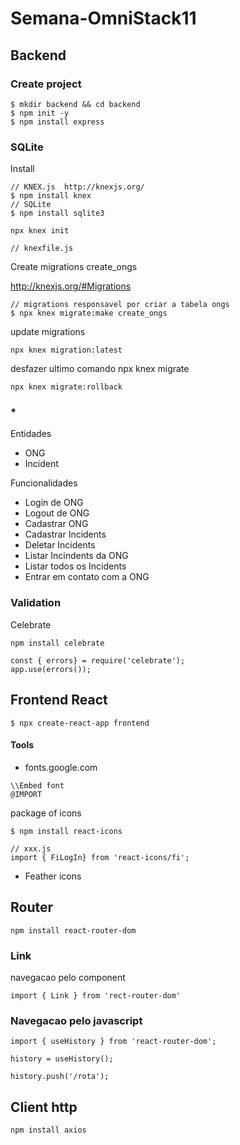 # Semana-OmniStack11

## Backend

### Create project

```
$ mkdir backend && cd backend
$ npm init -y
$ npm install express
```

### SQLite

Install
```
// KNEX.js  http://knexjs.org/
$ npm install knex
// SQLite
$ npm install sqlite3
```

```
npx knex init

// knexfile.js
```

Create migrations create_ongs

http://knexjs.org/#Migrations
```
// migrations responsavel por criar a tabela ongs
$ npx knex migrate:make create_ongs
```
update migrations
```
npx knex migration:latest
```
desfazer ultimo comando npx knex migrate
```
npx knex migrate:rollback
```

### *

Entidades
- ONG
- Incident

Funcionalidades
- Login de ONG
- Logout de ONG
- Cadastrar ONG
- Cadastrar Incidents
- Deletar Incidents
- Listar Incindents da ONG
- Listar todos os Incidents
- Entrar em contato com a ONG


### Validation

Celebrate

```
npm install celebrate
```

```
const { errors} = require('celebrate');
app.use(errors());
```

## Frontend React

```
$ npx create-react-app frontend

```


#### Tools

- fonts.google.com
```
\\Embed font
@IMPORT
```

package of icons
```
$ npm install react-icons
```
```
// xxx.js
import { FiLogIn} from 'react-icons/fi';
```
- Feather icons
  

## Router

```
npm install react-router-dom
```

### Link
navegacao pelo component <Link >
```
import { Link } from 'rect-router-dom'

```

### Navegacao pelo javascript
```
import { useHistory } from 'react-router-dom';

history = useHistory();

history.push('/rota');
```

## Client http
```
npm install axios
```
